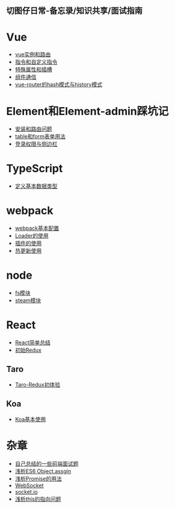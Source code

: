 ## 切图仔日常-备忘录/知识共享/面试指南
  
# Vue
- <a href="./vue/vue实例和路由.md">vue实例和路由</a>
- <a href="./vue/指令和自定义指令.md">指令和自定义指令</a>
- <a href="./vue/特殊属性和插槽.md">特殊属性和插槽</a>
- <a href="./vue/组件通信.md">组件通信</a>
- <a href="./vue/vue-router.md">vue-router的hash模式与history模式</a>
#  Element和Element-admin踩坑记
- <a href="./element-admin/安装和路由.md">安装和路由问题</a>
- <a href="./element-admin/table和form表单.md">table和form表单用法</a>
- <a href="./element-admin/登录权限与侧边栏.md">登录权限与侧边栏</a>
# TypeScript
- <a href="./TypeScript/基本数据类型.md">定义基本数据类型</a>
# webpack
- <a href="./webpack/demo1/README.md">webpack基本配置</a>
- <a href="./webpack/demo2/webpack.config.js">Loader的使用</a>
- <a href="./webpack/demo3/webpack.config.js">插件的使用</a>
- <a href="./webpack/demo4/webpack.config.js">热更新使用</a>
# node
- <a href="./Node/fs">fs模块</a>
- <a href="./Node/steam">steam模块</a>

# React
-  <a href="./React/README.md">React简单总结</a>
- <a href="./React/初始Redux.md">初始Redux</a>

## Taro 
- <a href="./Taro/Redux初体验.md">Taro-Redux初体验</a>

## Koa
- <a href="./Koa/README.md">Koa基本使用</a>
  
# 杂章  
 - <a href="./面试题/面试题.md">自己总结的一些前端面试题</a>
 - <a href="./pages/ObjectAssgin.md">浅析ES6 Object.assgin</a>
 - <a href="./pages/Promise.md">浅析Promise的用法</a>
 - <a href="./webSocket/webSocket.md">WebSocket</a>
 - <a href="./webSocket/socket.md">socket.io</a>
 - <a href="./pages/this的指向.md">浅析this的指向问题</a>


